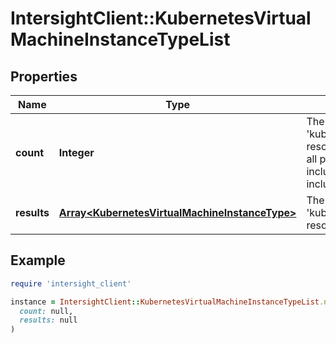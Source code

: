 # IntersightClient::KubernetesVirtualMachineInstanceTypeList

## Properties

| Name | Type | Description | Notes |
| ---- | ---- | ----------- | ----- |
| **count** | **Integer** | The total number of &#39;kubernetes.VirtualMachineInstanceType&#39; resources matching the request, accross all pages. The &#39;Count&#39; attribute is included when the HTTP GET request includes the &#39;$inlinecount&#39; parameter. | [optional] |
| **results** | [**Array&lt;KubernetesVirtualMachineInstanceType&gt;**](KubernetesVirtualMachineInstanceType.md) | The array of &#39;kubernetes.VirtualMachineInstanceType&#39; resources matching the request. | [optional] |

## Example

```ruby
require 'intersight_client'

instance = IntersightClient::KubernetesVirtualMachineInstanceTypeList.new(
  count: null,
  results: null
)
```

